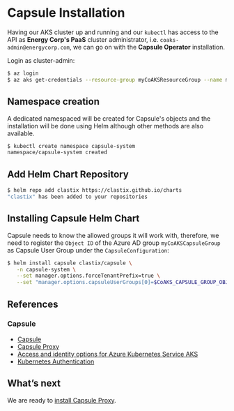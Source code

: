 # Capsule Installation

Having our AKS cluster up and running and our `kubectl` has access to the API as **Energy Corp's PaaS** cluster administrator, i.e. `coaks-admin@energycorp.com`, we can go on with the **Capsule Operator** installation. 

Login as cluster-admin:

```bash
$ az login
$ az aks get-credentials --resource-group myCoAKSResourceGroup --name myCoAKSCluster
```

## Namespace creation

A dedicated namespaced will be created for Capsule's objects and the installation will be done using Helm although other methods are also available.

```bash
$ kubectl create namespace capsule-system
namespace/capsule-system created
```

## Add Helm Chart Repository

```bash
$ helm repo add clastix https://clastix.github.io/charts
"clastix" has been added to your repositories
```

## Installing Capsule Helm Chart

Capsule needs to know the allowed groups it will work with, therefore, we need to register the `Object ID` of the Azure AD group `myCoAKSCapsuleGroup` as Capsule User Group under the `CapsuleConfiguration`:

```bash
$ helm install capsule clastix/capsule \
   -n capsule-system \
   --set manager.options.forceTenantPrefix=true \
   --set "manager.options.capsuleUserGroups[0]=$CoAKS_CAPSULE_GROUP_OBJECTID"
```
## References

### Capsule

- [Capsule](https://capsule.clastix.io)
- [Capsule Proxy](https://capsule.clastix.io/docs/general/proxy)
- [Access and identity options for Azure Kubernetes Service AKS](https://docs.microsoft.com/en-us/azure/aks/concepts-identity)
- [Kubernetes Authentication](https://kubernetes.io/docs/reference/access-authn-authz/authentication/)

## What’s next

We are ready to [install Capsule Proxy](03-capsule-proxy-installation.md).